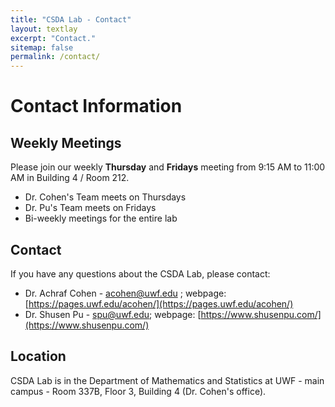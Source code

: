 ```yaml
---
title: "CSDA Lab - Contact"
layout: textlay
excerpt: "Contact."
sitemap: false
permalink: /contact/
---
```


# Contact Information

## Weekly Meetings

Please join our weekly **Thursday** and **Fridays** meeting from 9:15 AM to 11:00 AM in Building 4 / Room 212.
- Dr. Cohen's Team meets on Thursdays
- Dr. Pu's Team meets on Fridays
- Bi-weekly meetings for the entire lab

## Contact

If you have any questions about the CSDA Lab, please contact:

- Dr. Achraf Cohen - acohen@uwf.edu ; webpage: [https://pages.uwf.edu/acohen/](https://pages.uwf.edu/acohen/)
- Dr. Shusen Pu - spu@uwf.edu; webpage: [https://www.shusenpu.com/](https://www.shusenpu.com/)

## Location

CSDA Lab is in the Department of Mathematics and Statistics at UWF - main campus - Room 337B, Floor 3, Building 4 (Dr. Cohen's office).

<!--<img src="{{ site.url }}{{ site.baseurl }}/images/contactpic/map.png" style="width: 600px">-->
